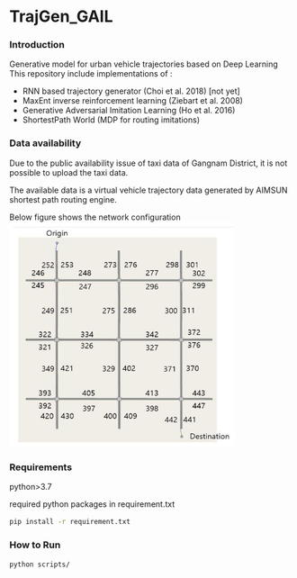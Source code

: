 # TrajGen_GAIL

### Introduction
Generative model for urban vehicle trajectories based on Deep Learning 
This repository include implementations of :
 - RNN based trajectory generator (Choi et al. 2018) [not yet]
 - MaxEnt inverse reinforcement learning (Ziebart et al. 2008)
 - Generative Adversarial Imitation Learning (Ho et al. 2016)
 - ShortestPath World (MDP for routing imitations)
 
### Data availability
Due to the public availability issue of taxi data of Gangnam District, it is not possible to upload the taxi data. 

The available data is a virtual vehicle trajectory data generated by AIMSUN shortest path routing engine.

Below figure shows the network configuration
<img src="./img/network.jpg" width="400" height="400">


### Requirements
python>3.7

required python packages in requirement.txt

<Bash terminal>
 
```bash
pip install -r requirement.txt
```


### How to Run

<Bash terminal>

```bash
python scripts/
```

